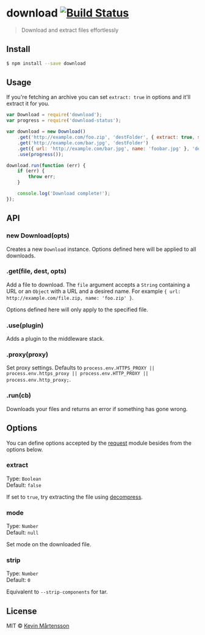 # download [![Build Status](https://travis-ci.org/kevva/download.svg?branch=master)](https://travis-ci.org/kevva/download)

> Download and extract files effortlessly

## Install

```bash
$ npm install --save download
```

## Usage

If you're fetching an archive you can set `extract: true` in options and
it'll extract it for you.

```js
var Download = require('download');
var progress = require('download-status');

var download = new Download()
    .get('http://example.com/foo.zip', 'destFolder', { extract: true, strip: 1 })
    .get('http://example.com/bar.jpg', 'destFolder')
    .get({ url: 'http://example.com/bar.jpg', name: 'foobar.jpg' }, 'destFolder')
    .use(progress());

download.run(function (err) {
    if (err) {
        throw err;
    }

    console.log('Download complete!');
});
```

## API

### new Download(opts)

Creates a new `Download` instance. Options defined here will be applied to all 
downloads.

### .get(file, dest, opts)

Add a file to download. The `file` argument accepts a `String` containing a URL 
or an `Object` with a URL and a desired name. For example `{ url: http://example.com/file.zip, name: 'foo.zip' }`.

Options defined here will only apply to the specified file.

### .use(plugin)

Adds a plugin to the middleware stack.

### .proxy(proxy)

Set proxy settings. Defaults to `process.env.HTTPS_PROXY || process.env.https_proxy || process.env.HTTP_PROXY || process.env.http_proxy;`.

### .run(cb)

Downloads your files and returns an error if something has gone wrong.

## Options

You can define options accepted by the [request](https://github.com/mikeal/request#requestoptions-callback) 
module besides from the options below.

### extract

Type: `Boolean`  
Default: `false`

If set to `true`, try extracting the file using [decompress](https://github.com/kevva/decompress/).

### mode

Type: `Number`  
Default: `null`

Set mode on the downloaded file.

### strip

Type: `Number`  
Default: `0`

Equivalent to `--strip-components` for tar.

## License

MIT © [Kevin Mårtensson](http://kevinmartensson.com)
